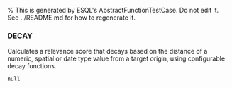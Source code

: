 % This is generated by ESQL's AbstractFunctionTestCase. Do not edit it. See ../README.md for how to regenerate it.

### DECAY
Calculates a relevance score that decays based on the distance of a numeric, spatial or date type value from a target origin, using configurable decay functions.

```esql
null
```
